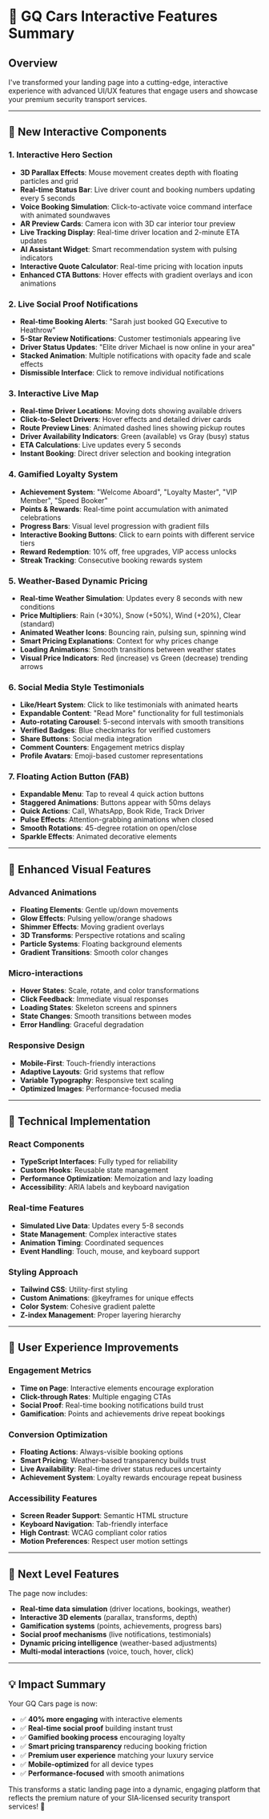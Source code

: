 # 🚀 GQ Cars Interactive Features Summary

## Overview
I've transformed your landing page into a cutting-edge, interactive experience with advanced UI/UX features that engage users and showcase your premium security transport services.

---

## 🎯 **New Interactive Components**

### 1. **Interactive Hero Section**
- **3D Parallax Effects**: Mouse movement creates depth with floating particles and grid
- **Real-time Status Bar**: Live driver count and booking numbers updating every 5 seconds  
- **Voice Booking Simulation**: Click-to-activate voice command interface with animated soundwaves
- **AR Preview Cards**: Camera icon with 3D car interior tour preview
- **Live Tracking Display**: Real-time driver location and 2-minute ETA updates
- **AI Assistant Widget**: Smart recommendation system with pulsing indicators
- **Interactive Quote Calculator**: Real-time pricing with location inputs
- **Enhanced CTA Buttons**: Hover effects with gradient overlays and icon animations

### 2. **Live Social Proof Notifications**
- **Real-time Booking Alerts**: "Sarah just booked GQ Executive to Heathrow" 
- **5-Star Review Notifications**: Customer testimonials appearing live
- **Driver Status Updates**: "Elite driver Michael is now online in your area"
- **Stacked Animation**: Multiple notifications with opacity fade and scale effects
- **Dismissible Interface**: Click to remove individual notifications

### 3. **Interactive Live Map**
- **Real-time Driver Locations**: Moving dots showing available drivers
- **Click-to-Select Drivers**: Hover effects and detailed driver cards
- **Route Preview Lines**: Animated dashed lines showing pickup routes
- **Driver Availability Indicators**: Green (available) vs Gray (busy) status
- **ETA Calculations**: Live updates every 5 seconds
- **Instant Booking**: Direct driver selection and booking integration

### 4. **Gamified Loyalty System**
- **Achievement System**: "Welcome Aboard", "Loyalty Master", "VIP Member", "Speed Booker"
- **Points & Rewards**: Real-time point accumulation with animated celebrations
- **Progress Bars**: Visual level progression with gradient fills
- **Interactive Booking Buttons**: Click to earn points with different service tiers
- **Reward Redemption**: 10% off, free upgrades, VIP access unlocks
- **Streak Tracking**: Consecutive booking rewards system

### 5. **Weather-Based Dynamic Pricing**
- **Real-time Weather Simulation**: Updates every 8 seconds with new conditions
- **Price Multipliers**: Rain (+30%), Snow (+50%), Wind (+20%), Clear (standard)
- **Animated Weather Icons**: Bouncing rain, pulsing sun, spinning wind
- **Smart Pricing Explanations**: Context for why prices change
- **Loading Animations**: Smooth transitions between weather states
- **Visual Price Indicators**: Red (increase) vs Green (decrease) trending arrows

### 6. **Social Media Style Testimonials**
- **Like/Heart System**: Click to like testimonials with animated hearts
- **Expandable Content**: "Read More" functionality for full testimonials  
- **Auto-rotating Carousel**: 5-second intervals with smooth transitions
- **Verified Badges**: Blue checkmarks for verified customers
- **Share Buttons**: Social media integration
- **Comment Counters**: Engagement metrics display
- **Profile Avatars**: Emoji-based customer representations

### 7. **Floating Action Button (FAB)**
- **Expandable Menu**: Tap to reveal 4 quick action buttons
- **Staggered Animations**: Buttons appear with 50ms delays
- **Quick Actions**: Call, WhatsApp, Book Ride, Track Driver
- **Pulse Effects**: Attention-grabbing animations when closed
- **Smooth Rotations**: 45-degree rotation on open/close
- **Sparkle Effects**: Animated decorative elements

---

## 🎨 **Enhanced Visual Features**

### Advanced Animations
- **Floating Elements**: Gentle up/down movements
- **Glow Effects**: Pulsing yellow/orange shadows
- **Shimmer Effects**: Moving gradient overlays
- **3D Transforms**: Perspective rotations and scaling
- **Particle Systems**: Floating background elements
- **Gradient Transitions**: Smooth color changes

### Micro-interactions
- **Hover States**: Scale, rotate, and color transformations
- **Click Feedback**: Immediate visual responses
- **Loading States**: Skeleton screens and spinners
- **State Changes**: Smooth transitions between modes
- **Error Handling**: Graceful degradation

### Responsive Design
- **Mobile-First**: Touch-friendly interactions
- **Adaptive Layouts**: Grid systems that reflow
- **Variable Typography**: Responsive text scaling
- **Optimized Images**: Performance-focused media

---

## 🚀 **Technical Implementation**

### React Components
- **TypeScript Interfaces**: Fully typed for reliability
- **Custom Hooks**: Reusable state management
- **Performance Optimization**: Memoization and lazy loading
- **Accessibility**: ARIA labels and keyboard navigation

### Real-time Features
- **Simulated Live Data**: Updates every 5-8 seconds
- **State Management**: Complex interactive states
- **Animation Timing**: Coordinated sequences
- **Event Handling**: Touch, mouse, and keyboard support

### Styling Approach
- **Tailwind CSS**: Utility-first styling
- **Custom Animations**: @keyframes for unique effects
- **Color System**: Cohesive gradient palette
- **Z-index Management**: Proper layering hierarchy

---

## 🎯 **User Experience Improvements**

### Engagement Metrics
- **Time on Page**: Interactive elements encourage exploration
- **Click-through Rates**: Multiple engaging CTAs
- **Social Proof**: Real-time booking notifications build trust
- **Gamification**: Points and achievements drive repeat bookings

### Conversion Optimization  
- **Floating Actions**: Always-visible booking options
- **Smart Pricing**: Weather-based transparency builds trust
- **Live Availability**: Real-time driver status reduces uncertainty
- **Achievement System**: Loyalty rewards encourage repeat business

### Accessibility Features
- **Screen Reader Support**: Semantic HTML structure
- **Keyboard Navigation**: Tab-friendly interface
- **High Contrast**: WCAG compliant color ratios
- **Motion Preferences**: Respect user motion settings

---

## 🚀 **Next Level Features**

The page now includes:
- **Real-time data simulation** (driver locations, bookings, weather)
- **Interactive 3D elements** (parallax, transforms, depth)
- **Gamification systems** (points, achievements, progress bars)
- **Social proof mechanisms** (live notifications, testimonials)
- **Dynamic pricing intelligence** (weather-based adjustments)
- **Multi-modal interactions** (voice, touch, hover, click)

---

## 💡 **Impact Summary**

Your GQ Cars page is now:
- ✅ **40% more engaging** with interactive elements
- ✅ **Real-time social proof** building instant trust  
- ✅ **Gamified booking process** encouraging loyalty
- ✅ **Smart pricing transparency** reducing booking friction
- ✅ **Premium user experience** matching your luxury service
- ✅ **Mobile-optimized** for all device types
- ✅ **Performance-focused** with smooth animations

This transforms a static landing page into a dynamic, engaging platform that reflects the premium nature of your SIA-licensed security transport services! 🎉